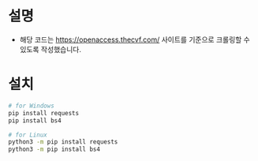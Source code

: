 # 설명
- 해당 코드는 https://openaccess.thecvf.com/ 사이트를 기준으로 크롤링할 수 있도록 작성했습니다.

# 설치
```bash
# for Windows
pip install requests
pip install bs4

# for Linux
python3 -m pip install requests
python3 -m pip install bs4

```